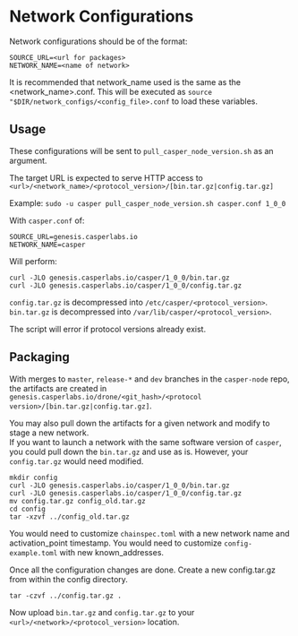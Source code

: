# Network Configurations

Network configurations should be of the format:
```
SOURCE_URL=<url for packages>
NETWORK_NAME=<name of network>
```
It is recommended that network_name used is the same as the <network_name>.conf.  This will be executed as 
`source "$DIR/network_configs/<config_file>.conf` to load these variables.

## Usage 

These configurations will be sent to `pull_casper_node_version.sh` as an argument.

The target URL is expected to serve HTTP access to `<url>/<network_name>/<protocol_version>/[bin.tar.gz|config.tar.gz]`

Example:
`sudo -u casper pull_casper_node_version.sh casper.conf 1_0_0`

With `casper.conf` of:
```
SOURCE_URL=genesis.casperlabs.io
NETWORK_NAME=casper
```

Will perform:
```
curl -JLO genesis.casperlabs.io/casper/1_0_0/bin.tar.gz
curl -JLO genesis.casperlabs.io/casper/1_0_0/config.tar.gz
```

`config.tar.gz` is decompressed into `/etc/casper/<protocol_version>`.
`bin.tar.gz` is decompressed into `/var/lib/casper/<protocol_version>`.

The script will error if protocol versions already exist.

## Packaging

With merges to `master`, `release-*` and `dev` branches in the `casper-node` repo, the artifacts are created in
`genesis.casperlabs.io/drone/<git_hash>/<protocol version>/[bin.tar.gz|config.tar.gz]`.

You may also pull down the artifacts for a given network and modify to stage a new network.  
If you want to launch a network with the same software version of `casper`, you could pull down the `bin.tar.gz` and 
use as is.  However, your `config.tar.gz` would need modified.

```
mkdir config
curl -JLO genesis.casperlabs.io/casper/1_0_0/bin.tar.gz
curl -JLO genesis.casperlabs.io/casper/1_0_0/config.tar.gz
mv config.tar.gz config_old.tar.gz
cd config
tar -xzvf ../config_old.tar.gz
```

You would need to customize `chainspec.toml` with a new network name and activation_point timestamp.
You would need to customize `config-example.toml` with new known_addresses.

Once all the configuration changes are done.  Create a new config.tar.gz from within the config directory.

```
tar -czvf ../config.tar.gz .
```

Now upload `bin.tar.gz` and `config.tar.gz` to your `<url>/<network>/<protocol_version>` location.
